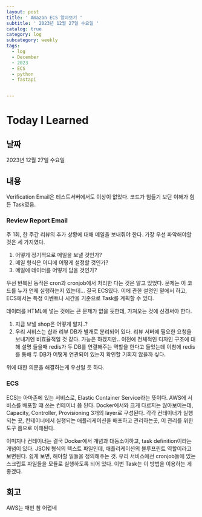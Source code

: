 ```yaml
---
layout: post
title: ' Amazon ECS 알아보기 '
subtitle: ' 2023년 12월 27일 수요일 '
catalog: true
category: log
subcategory: weekly
tags:
  - log
  - December
  - 2023
  - ECS
  - python
  - fastapi


---
```


# Today I Learned

## 날짜

2023년 12월 27일 수요일

## 내용

Verification Email은 테스트서버에서도 이상이 없었다. 코드가 힘들기 보단 이해가 힘든 Task였음.

### Review Report Email

주 1회, 한 주간 리뷰의 추가 상황에 대해 메일을 보내줘야 한다. 가장 우선 파악해야할 것은 세 가지였다.

1. 어떻게 정기적으로 메일을 보낼 것인가?
2. 메일 형식은 어디에 어떻게 설정할 것인가?
3. 메일에 데이터를 어떻게 담을 것인가?

우선 반복된 동작은 cron과 cronjob에서 처리한 다는 것은 알고 있었다. 문제는 이 코드를 누가 언제 실행하는지 였는데… 결국 ECS였다. 이에 관한 설명인 밑에서 하고, ECS에서는 특정 이벤트나 시간을 기준으로 Task를 계획할 수 있다. 

데이터를 HTML에 넣는 것에는 큰 문제가 없을 듯한데, 가져오는 것에 신경써야 한다.

1.  지금 보낼 shop은 어떻게 알지..?
2. 우리 서비스는 샵과 리뷰 DB가 별개로 분리되어 있다. 리뷰 서버에 필요한 요청을 보내기엔 비효율적일 것 같다. 가능은 하겠지만.. 이전에 전체적인 디자인 구조에 대해 설명 들을때 redis가 두 DB를 연결해주는 역할을 한다고 들었는데 이참에 redis를 통해 두 DB가 어떻게 연관되어 있는지 확인할 기회지 않을까 싶다.

위에 대한 의문을 해결하는게 우선일 듯 하다.

### ECS

ECS는 아마존에 있는 서비스로, Elastic Container Service라는 뜻이다. AWS에 서비스를 배포할 떄 쓰는 컨테이너 쯤 된다. Docker에서와 크게 다르지는 않아보이는데, Capacity, Controller, Provisioning 3개의 layer로 구성된다. 각각 컨테이너가 실행되는 곳, 컨테이너에서 실행되는 애플리케이션을 배포하고 관리하는곳, 이 관리를 위한 도구 쯤으로 이해된다.

이미지나 컨테이너는 결국 Docker에서 개념과 대동소이하고, task definition이라는 개념이 있다. JSON 형식의 텍스트 파일인데, 애플리케이션의 블루프린트 역할이라고 보면된다. 쉽게 보면, 해야할 일들을 정의해주는 것. 우리 서비스에선 cronjob들에 있는 스크립트 파일들을 모듈로 실행하도록 되어 있다. 이번 Task는 이 방법을 이용하는 게 좋겠다.

## 회고

AWS는 매번 참 어렵네